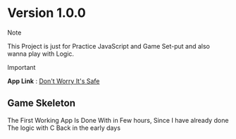 # Version 1.0.0

>[!Note]
>This Project is just for Practice JavaScript and Game Set-put and also wanna play with Logic.

>[!IMPORTANT]
>**App Link** : [Don't Worry It's Safe](https://beautiful-lollipop-2f84ff.netlify.app/)

## Game Skeleton 
The First Working App Is Done With in Few hours, Since I have already done The logic with C Back in the early days
